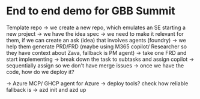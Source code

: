 # End to end demo for GBB Summit

Template repo 
-> we create a new repo, which emulates an SE starting a new project
-> we have the idea spec
    -> we need to make it relevant for them, if we can create an ask (idea) that involves agents (foundry)
-> we help them generate PRD/FRD (maybe using M365 copilot/ Researcher so they have context about Zava, fallback is PM agent)
-> take one FRD and start implementing
-> break down the task to subtasks and assign copilot
-> sequentially assign so we don't have merge issues
-> once we have the code, how do we deploy it?

-> Azure MCP/ GHCP agent for Azure -> deploy tools? check how reliable
fallback is -> azd init and azd up